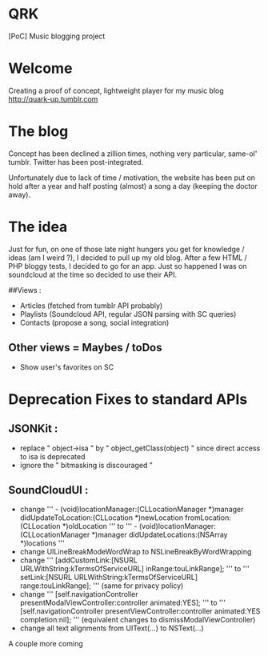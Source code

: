 QRK
===

[PoC] Music blogging project



# Welcome

Creating a proof of concept, lightweight player for my music blog http://quark-up.tumblr.com

# The blog

Concept has been declined a zillion times, nothing very particular, same-ol' tumblr. Twitter has been post-integrated.

Unfortunately due to lack of time / motivation, the website has been put on hold after a year and half posting (almost) a song a day (keeping the doctor away).

# The idea

Just for fun, on one of those late night hungers you get for knowledge / ideas (am I weird ?), I decided to pull up my old blog. After a few HTML / PHP bloggy tests, I decided to go for an app. Just so happened I was on soundcloud at the time so decided to use their API. 

##Views :
* Articles (fetched from tumblr API probably)
* Playlists (Soundcloud API, regular JSON parsing with SC queries)
* Contacts (propose a song, social integration)

## Other views = Maybes / toDos
* Show user's favorites on SC

# Deprecation Fixes to standard APIs
## JSONKit : 
* replace " object->isa " by  " object_getClass(object) " since direct access to isa is deprecated
* ignore the " bitmasking is discouraged "

## SoundCloudUI :
* change ''' - (void)locationManager:(CLLocationManager *)manager didUpdateToLocation:(CLLocation *)newLocation fromLocation:(CLLocation *)oldLocation 
 ''' to ''' - (void)locationManager:(CLLocationManager *)manager didUpdateLocations:(NSArray *)locations '''
* change UILineBreakModeWordWrap to NSLineBreakByWordWrapping
* change ''' [addCustomLink:[NSURL URLWithString:kTermsOfServiceURL] inRange:touLinkRange]; ''' to ''' setLink:[NSURL URLWithString:kTermsOfServiceURL]
                         range:touLinkRange]; ''' (same for privacy policy)
* change ''' [self.navigationController presentModalViewController:controller animated:YES]; ''' to ''' [self.navigationController presentViewController:controller animated:YES completion:nil]; ''' (equivalent changes to dismissModalViewController)
* change all text alignments from UIText(...) to NSText(...)

A couple more coming



